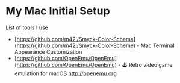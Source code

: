 # My Mac Initial Setup
List of tools I use

* [https://github.com/m42i/Smyck-Color-Scheme](https://github.com/m42i/Smyck-Color-Scheme) - Mac Terminal Appearance Customization
*  [https://github.com/OpenEmu/OpenEmu](https://github.com/OpenEmu/OpenEmu) - 🕹 Retro video game emulation for macOS http://openemu.org 
 

